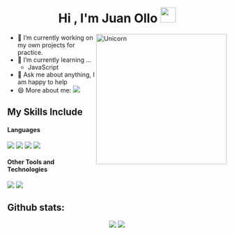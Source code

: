 <h1 align="center"><b>Hi , I'm Juan Ollo </b><img src="https://media.giphy.com/media/hvRJCLFzcasrR4ia7z/giphy.gif" width="35"></h1>
<!--  
<img align="right" width=300px alt="Unicorn" src="https://c.tenor.com/GN73MKBawZYAAAAi/busy-cute.gif" />
-->
<img align="right" width=300px alt="Unicorn" src="https://i.pinimg.com/originals/47/3f/24/473f2499c1589ea30adc670b86cd7bc0.gif" />

<!--
<img src="https://media.giphy.com/media/ObNTw8Uzwy6KQ/giphy.gif" width="30px">&nbsp;***About me***

I am a computer engineering student, currently halfway through my degree. I am expanding my knowledge in both front-end and back-end development, and I work as a software developer at a company that creates systems for carpentry. I love to learn and build something new, productive, innovative and creative.
-->

- 🔭 I’m currently working on my own projects for practice.
- 🌱 I’m currently learning ...
  - JavaScript
- 💬 Ask me about anything, I am happy to help
- 😄 More about me: <a href="https://juanollo.github.io/Portfolio/" target="_blank"><img src="https://img.shields.io/badge/Portfolio-%23000000.svg?style=for-the-badge&logo=firefox&logoColor=#FF7139"></a>



## My Skills Include

<h4> Languages </h4>
<span> 
  <img src="https://img.shields.io/badge/C-00599C?style=for-the-badge&logo=c&logoColor=white">
  <img src="https://img.shields.io/badge/HTML5-E34F26?style=for-the-badge&logo=html5&logoColor=white">
  <img src="https://img.shields.io/badge/CSS3-1572B6?style=for-the-badge&logo=css3&logoColor=white">
  <img src="https://img.shields.io/badge/JavaScript-F7DF1E?style=for-the-badge&logo=javascript&logoColor=black">
</span>


<h4> Other Tools and Technologies </h4>
<span>
  <img src="https://img.shields.io/badge/Git-F05032?style=for-the-badge&logo=git&logoColor=white">
  <img src="https://img.shields.io/badge/Visual%20Studio%20Code-0078d7.svg?style=for-the-badge&logo=visual-studio-code&logoColor=white">
</span>

<h2>Github stats:</h2> 
<span align="center">
  
[![](https://github-readme-stats.vercel.app/api?username=juanollo&show_icons=true&theme=tokyonight&hide_border=true&locale=en)](https://github.com/juanollo)
[![](https://github-readme-streak-stats.herokuapp.com/?user=juanollo&theme=material-palenight)](https://github.com/juanollo)
</span>

<!-- 
<h2>Github stats:</h2> 
[![](https://github-readme-stats.vercel.app/api?username=valentinawerle&show_icons=true&theme=tokyonight&hide_border=true&locale=en)](https://github.com/valentinawerle)
[![](https://github-readme-streak-stats.herokuapp.com/?user=valentinawerle&theme=material-palenight)](https://github.com/valentinawerle)
</div>
-->



<!--
## Hi there 👋

**juanOllo/juanOllo** is a ✨ _special_ ✨ repository because its `README.md` (this file) appears on your GitHub profile.

Here are some ideas to get you started:

- 🔭 I’m currently working on ...
- 🌱 I’m currently learning ...
- 👯 I’m looking to collaborate on ...
- 🤔 I’m looking for help with ...
- 💬 Ask me about ...
- 📫 How to reach me: ...
- 😄 Pronouns: ...
- ⚡ Fun fact: ...
-->
